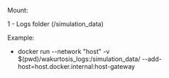 

Mount:

1 - Logs folder (/simulation_data)

Example:

- docker run --network "host" -v $(pwd)/wakurtosis_logs:/simulation_data/ --add-host=host.docker.internal:host-gateway <image> <script> -p <prometheus_port>


To run tests:

- docker run --network "host" -v $(pwd)/wakurtosis_logs:/simulation_data/ --add-host=host.docker.internal:host-gateway <image> -m unittest discover -s tests -p "*.py"